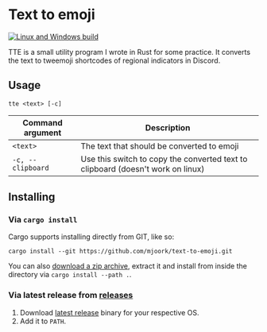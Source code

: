 # Text to emoji

[![Linux and Windows build](https://github.com/mjoork/text-to-emoji/actions/workflows/build-and-test.yml/badge.svg)](https://github.com/mjoork/text-to-emoji/actions/workflows/build-and-test.yml)

TTE is a small utility program I wrote in Rust for some practice. It converts the text to tweemoji shortcodes of regional indicators in Discord.

## Usage

```shell
tte <text> [-c]
```

|     Command argument | Description                                                                     |
| -------------------- | ------------------------------------------------------------------------------- |
|             `<text>` | The text that should be converted to emoji                                      |
|    `-c, --clipboard` | Use this switch to copy the converted text to clipboard (doesn't work on linux) |

## Installing

### Via `cargo install`

Cargo supports installing directly from GIT, like so:

```shell
cargo install --git https://github.com/mjoork/text-to-emoji.git
```

You can also [download a zip archive](https://github.com/mjoork/text-to-emoji/archive/master.zip), extract it and install from inside the directory via `cargo install --path .`.

### Via latest release from [releases](https://github.com/mjoork/text-to-emoji/releases/)

1. Download [latest release](https://github.com/mjoork/text-to-emoji/releases/latest/) binary for your respective OS.
2. Add it to `PATH`.
